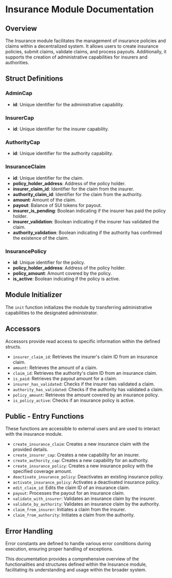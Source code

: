 # Insurance Module Documentation

## Overview
The Insurance module facilitates the management of insurance policies and claims within a decentralized system. It allows users to create insurance policies, submit claims, validate claims, and process payouts. Additionally, it supports the creation of administrative capabilities for insurers and authorities.

## Struct Definitions

### AdminCap
- **id**: Unique identifier for the administrative capability.

### InsurerCap
- **id**: Unique identifier for the insurer capability.

### AuthorityCap
- **id**: Unique identifier for the authority capability.

### InsuranceClaim
- **id**: Unique identifier for the claim.
- **policy_holder_address**: Address of the policy holder.
- **insurer_claim_id**: Identifier for the claim from the insurer.
- **authority_claim_id**: Identifier for the claim from the authority.
- **amount**: Amount of the claim.
- **payout**: Balance of SUI tokens for payout.
- **insurer_is_pending**: Boolean indicating if the insurer has paid the policy holder.
- **insurer_validation**: Boolean indicating if the insurer has validated the claim.
- **authority_validation**: Boolean indicating if the authority has confirmed the existence of the claim.

### InsurancePolicy
- **id**: Unique identifier for the policy.
- **policy_holder_address**: Address of the policy holder.
- **policy_amount**: Amount covered by the policy.
- **is_active**: Boolean indicating if the policy is active.

## Module Initializer

The `init` function initializes the module by transferring administrative capabilities to the designated administrator.

## Accessors

Accessors provide read access to specific information within the defined structs.

- `insurer_claim_id`: Retrieves the insurer's claim ID from an insurance claim.
- `amount`: Retrieves the amount of a claim.
- `claim_id`: Retrieves the authority's claim ID from an insurance claim.
- `is_paid`: Retrieves the payout amount for a claim.
- `insurer_has_validated`: Checks if the insurer has validated a claim.
- `authority_has_validated`: Checks if the authority has validated a claim.
- `policy_amount`: Retrieves the amount covered by an insurance policy.
- `is_policy_active`: Checks if an insurance policy is active.

## Public - Entry Functions

These functions are accessible to external users and are used to interact with the insurance module.

- `create_insurance_claim`: Creates a new insurance claim with the provided details.
- `create_insurer_cap`: Creates a new capability for an insurer.
- `create_authority_cap`: Creates a new capability for an authority.
- `create_insurance_policy`: Creates a new insurance policy with the specified coverage amount.
- `deactivate_insurance_policy`: Deactivates an existing insurance policy.
- `activate_insurance_policy`: Activates a deactivated insurance policy.
- `edit_claim_id`: Edits the claim ID of an insurance claim.
- `payout`: Processes the payout for an insurance claim.
- `validate_with_insurer`: Validates an insurance claim by the insurer.
- `validate_by_authority`: Validates an insurance claim by the authority.
- `claim_from_insurer`: Initiates a claim from the insurer.
- `claim_from_authority`: Initiates a claim from the authority.

## Error Handling

Error constants are defined to handle various error conditions during execution, ensuring proper handling of exceptions.

This documentation provides a comprehensive overview of the functionalities and structures defined within the Insurance module, facilitating its understanding and usage within the broader system.